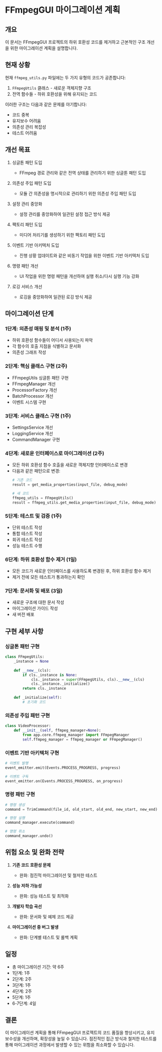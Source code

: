 # FFmpegGUI 마이그레이션 계획

## 개요

이 문서는 FFmpegGUI 프로젝트의 하위 호환성 코드를 제거하고 근본적인 구조 개선을 위한 마이그레이션 계획을 설명합니다.

## 현재 상황

현재 `ffmpeg_utils.py` 파일에는 두 가지 유형의 코드가 공존합니다:

1. `FFmpegUtils` 클래스 - 새로운 객체지향 구조
2. 전역 함수들 - 하위 호환성을 위해 유지되는 코드

이러한 구조는 다음과 같은 문제를 야기합니다:

- 코드 중복
- 유지보수 어려움
- 의존성 관리 복잡성
- 테스트 어려움

## 개선 목표

1. 싱글톤 패턴 도입
   - FFmpeg 경로 관리와 같은 전역 상태를 관리하기 위한 싱글톤 패턴 도입

2. 의존성 주입 패턴 도입
   - 모듈 간 의존성을 명시적으로 관리하기 위한 의존성 주입 패턴 도입

3. 설정 관리 중앙화
   - 설정 관리를 중앙화하여 일관된 설정 접근 방식 제공

4. 팩토리 패턴 도입
   - 미디어 처리기를 생성하기 위한 팩토리 패턴 도입

5. 이벤트 기반 아키텍처 도입
   - 진행 상황 업데이트와 같은 비동기 작업을 위한 이벤트 기반 아키텍처 도입

6. 명령 패턴 개선
   - UI 작업을 위한 명령 패턴을 개선하여 실행 취소/다시 실행 기능 강화

7. 로깅 서비스 개선
   - 로깅을 중앙화하여 일관된 로깅 방식 제공

## 마이그레이션 단계

### 1단계: 의존성 매핑 및 분석 (1주)

- 하위 호환성 함수들이 어디서 사용되는지 파악
- 각 함수의 호출 지점을 식별하고 문서화
- 의존성 그래프 작성

### 2단계: 핵심 클래스 구현 (2주)

- FFmpegUtils 싱글톤 패턴 구현
- FFmpegManager 개선
- ProcessorFactory 개선
- BatchProcessor 개선
- 이벤트 시스템 구현

### 3단계: 서비스 클래스 구현 (1주)

- SettingsService 개선
- LoggingService 개선
- CommandManager 구현

### 4단계: 새로운 인터페이스로 마이그레이션 (2주)

- 모든 하위 호환성 함수 호출을 새로운 객체지향 인터페이스로 변경
- 다음과 같은 패턴으로 변경:
  ```python
  # 기존 코드
  result = get_media_properties(input_file, debug_mode)
  
  # 새 코드
  ffmpeg_utils = FFmpegUtils()
  result = ffmpeg_utils.get_media_properties(input_file, debug_mode)
  ```

### 5단계: 테스트 및 검증 (1주)

- 단위 테스트 작성
- 통합 테스트 작성
- 회귀 테스트 작성
- 성능 테스트 수행

### 6단계: 하위 호환성 함수 제거 (1일)

- 모든 코드가 새로운 인터페이스를 사용하도록 변경된 후, 하위 호환성 함수 제거
- 제거 전에 모든 테스트가 통과하는지 확인

### 7단계: 문서화 및 배포 (3일)

- 새로운 구조에 대한 문서 작성
- 마이그레이션 가이드 작성
- 새 버전 배포

## 구현 세부 사항

### 싱글톤 패턴 구현

```python
class FFmpegUtils:
    _instance = None
    
    def __new__(cls):
        if cls._instance is None:
            cls._instance = super(FFmpegUtils, cls).__new__(cls)
            cls._instance._initialize()
        return cls._instance
    
    def _initialize(self):
        # 초기화 코드
```

### 의존성 주입 패턴 구현

```python
class VideoProcessor:
    def __init__(self, ffmpeg_manager=None):
        from app.core.ffmpeg_manager import FFmpegManager
        self.ffmpeg_manager = ffmpeg_manager or FFmpegManager()
```

### 이벤트 기반 아키텍처 구현

```python
# 이벤트 발행
event_emitter.emit(Events.PROCESS_PROGRESS, progress)

# 이벤트 구독
event_emitter.on(Events.PROCESS_PROGRESS, on_progress)
```

### 명령 패턴 구현

```python
# 명령 생성
command = TrimCommand(file_id, old_start, old_end, new_start, new_end)

# 명령 실행
command_manager.execute(command)

# 명령 취소
command_manager.undo()
```

## 위험 요소 및 완화 전략

1. **기존 코드 호환성 문제**
   - 완화: 점진적 마이그레이션 및 철저한 테스트

2. **성능 저하 가능성**
   - 완화: 성능 테스트 및 최적화

3. **개발자 학습 곡선**
   - 완화: 문서화 및 예제 코드 제공

4. **마이그레이션 중 버그 발생**
   - 완화: 단계별 테스트 및 롤백 계획

## 일정

- 총 마이그레이션 기간: 약 6주
- 1단계: 1주
- 2단계: 2주
- 3단계: 1주
- 4단계: 2주
- 5단계: 1주
- 6-7단계: 4일

## 결론

이 마이그레이션 계획을 통해 FFmpegGUI 프로젝트의 코드 품질을 향상시키고, 유지보수성을 개선하며, 확장성을 높일 수 있습니다. 점진적인 접근 방식과 철저한 테스트를 통해 마이그레이션 과정에서 발생할 수 있는 위험을 최소화할 수 있습니다. 